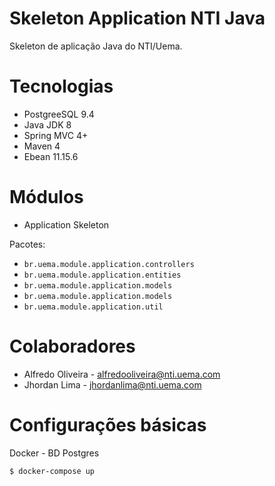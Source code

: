 Skeleton Application NTI Java
===============

Skeleton de aplicação Java do NTI/Uema.

# Tecnologias

  - PostgreeSQL 9.4
  - Java JDK 8
  - Spring MVC 4+
  - Maven 4
  - Ebean 11.15.6

# Módulos

 - Application Skeleton

Pacotes: 
- ``br.uema.module.application.controllers``
- ``br.uema.module.application.entities``
- ``br.uema.module.application.models``
- ``br.uema.module.application.models``
- ``br.uema.module.application.util``

# Colaboradores

  - Alfredo Oliveira - <alfredooliveira@nti.uema.com>
  - Jhordan Lima - <jhordanlima@nti.uema.com>

# Configurações básicas
Docker - BD Postgres

``$ docker-compose up``